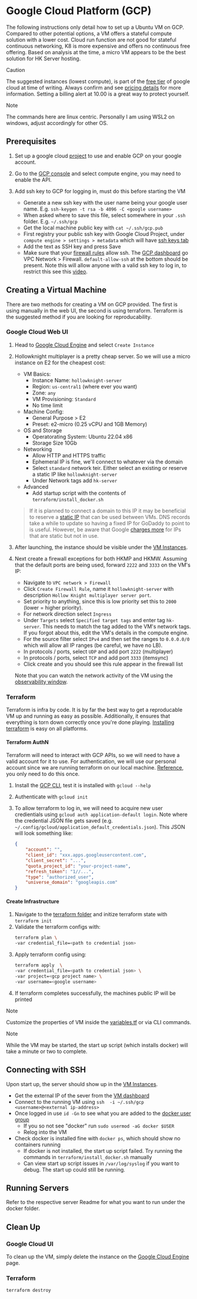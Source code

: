 # Google Cloud Platform (GCP)

The following instructions only detail how to set up a Ubuntu VM on GCP.
Compared to other potential options, a VM offers a stateful compute solution with a lower cost.
Cloud run function are not good for stateful continuous networking, K8 is more expensive and offers no continuous free offering.
Based on analysis at the time, a micro VM appears to be the best solution for HK Server hosting.

> [!CAUTION]
> The suggested instances (lowest compute), is part of the [free tier](https://cloud.google.com/free/docs/free-cloud-features#free-tier-usage-limits) of google cloud at time of writing.
> Always confirm and see [pricing details](https://cloud.google.com/compute/all-pricing) for more information. Setting a billing alert at 10.00 is a great way to protect yourself.

> [!NOTE]
> The commands here are linux centric. Personally I am using WSL2 on windows, adjust accordingly for other OS.

## Prerequisites

1. Set up a google cloud [project](https://developers.google.com/workspace/guides/create-project) to use and enable GCP on your google account.

2. Go to the [GCP console](https://console.cloud.google.com/welcome?hl=en) and select compute engine, you may need to enable the API.

3. Add ssh key to GCP for logging in, must do this before starting the VM

    - Generate a new ssh key with the user name being your google user name. E.g. `ssh-keygen -t rsa -b 4096 -C <google username>`
    - When asked where to save this file, select somewhere in your `.ssh` folder. E.g. `~/.ssh/gcp`
    - Get the local machine public key with `cat ~/.ssh/gcp.pub`
    - First registry your public ssh key with Google Cloud Project, under `compute engine > settings > metadata` which will have [ssh keys tab](https://console.cloud.google.com/compute/metadata)
    - Add the text as SSH key and press Save
    - Make sure that your [firewall rules](https://console.cloud.google.com/net-security/firewall-manager/firewall-policies/list) allow ssh. The [GCP dashboard](https://console.cloud.google.com/home/dashboard) go VPC Network > Firewall. `default-allow-ssh` at the bottom should be present. Note this will allow anyone with a valid ssh key to log in, to restrict this see this [video](https://youtu.be/8QGpHQ2SyG8?si=slrtrDrYEry1Uo3r&t=516).

## Creating a Virtual Machine

There are two methods for creating a VM on GCP provided.
The first is using manually in the web UI, the second is using terraform.
Terraform is the suggested method if you are looking for reproducability.

### Google Cloud Web UI
    
1. Head to [Google Cloud Engine](https://console.cloud.google.com/compute/instances) and select `Create Instance`
2. Hollowknight multiplayer is a pretty cheap server. So we will use a micro instance on E2 for the cheapest cost:
    - VM Basics:
        - Instance Name: `hollowknight-server`
        - Region: `us-central1` (where ever you want)
        - Zone: `any`
        - VM Provisioning: `Standard`
        - No time limit
    - Machine Config:
        - General Purpose > E2
        - Preset: e2-micro (0.25 vCPU and 1GB Memory)
    - OS and Storage
        - Operatorating System: Ubuntu 22.04 x86
        - Storage Size 10Gb
    - Networking
        - Allow HTTP and HTTPS traffic
        - Ephemeral IP is fine, we'll connect to whatever via the domain
        - Select `standard` network teir. Either select an existing or reserve a static IP like `hollowknight-server`
        - Under Network tags add `hk-server`
    - Advanced
        - Add startup script with the contents of `terraform/install_docker.sh`

    > If it is planned to connect a domain to this IP it may be beneficial to reserve a [static IP](https://console.cloud.google.com/networking/addresses/list) that can be used between VMs. DNS records take a while to update so having a fixed IP for GoDaddy to point to is useful. However, be aware that Google [charges more](https://cloud.google.com/vpc/network-pricing#ipaddress) for IPs that are static but not in use.

3. After launching, the instance should be visible under the [VM Instances](https://console.cloud.google.com/compute/instances?onCreate=true).

4. Next create a firewall exceptions for both HKMP and HKMW.
Assuming that the default ports are being used, forward `2222` and `3333` on the VM's IP:

    - Navigate to `VPC network > Firewall`
    - Click `Create Firewall Rule`, name it `hollowknight-server` with description `Hollow Knight multiplayer server port`.
    - Set priority to anything, since this is low priority set this to `2000` (lower = higher priority).
    - For network direction select `Ingress`
    - Under `Targets` select `Specified target tags` and enter tag `hk-server`. This needs to match the tag added to the VM's network tags. If you forgot about this, edit the VM's details in the compute engine.
    - For the source filter select `IPv4` and then set the ranges to `0.0.0.0/0` which will allow all IP ranges (be careful, we have no LB).
    - In protocols / ports, select `UDP` and add port `2222` (multiplayer)
    - In protocols / ports, select `TCP` and add port `3333` (itemsync)
    - Click create and you should see this rule appear in the firewall list

    Note that you can watch the network activity of the VM using the [observability window](https://console.cloud.google.com/compute/instances/observability).

### Terraform

Terraform is infra by code.
It is by far the best way to get a reproducable VM up and running as easy as possible.
Additionally, it ensures that everything is torn down correctly once you're done playing.
[Installing terraform](https://developer.hashicorp.com/terraform/tutorials/aws-get-started/install-cli) is easy on all platforms.

#### Terraform AuthN

Terraform will need to interact with GCP APIs, so we will need to have a valid account for it to use.
For authentication, we will use our personal account since we are running terraform on our local machine. [Reference](https://cloud.google.com/docs/terraform/authentication), you only need to do this once.

1. Install the [GCP CLI](https://cloud.google.com/sdk/docs/install#linux), test it is installed with `gcloud --help`
2. Authenticate with `gcloud init`
3. To allow terraform to log in, we will need to acquire new user credientials using `gcloud auth application-default login`. Note where the credential JSON file gets saved (e.g. `~/.config/gcloud/application_default_credentials.json`). This JSON will look something like:

    ```json
    {
        "account": "",
        "client_id": "xxx.apps.googleusercontent.com",
        "client_secret": "...",
        "quota_project_id": "your-project-name",
        "refresh_token": "1//...",
        "type": "authorized_user",
        "universe_domain": "googleapis.com"
    }
    ```

#### Create Infrastructure

1. Navigate to the [terraform folder](terraform) and initize terraform state with `terraform init`
2. Validate the terraform configs with:
    ```bash
    terraform plan \
    -var credential_file=<path to credential json>
    ```
3. Apply terraform config using:
    ```bash
    terraform apply  \
    -var credential_file=<path to credential json> \
    -var project=<gcp project name> \
    -var username=<google username>
    ```
4. If terraform completes successfully, the machines public IP will be printed

> [!NOTE]
> Customize the properties of VM inside the [variables.tf](terraform/variables.tf) or via CLI commands.

> [!NOTE]
> While the VM may be started, the start up script (which installs docker) will take a minute or two to complete.

## Connecting with SSH

Upon start up, the server should show up in the [VM Instances](https://console.cloud.google.com/compute/instances?onCreate=true).

- Get the external IP of the sever from the [VM dashboard](https://console.cloud.google.com/compute/instances)
- Connect to the running VM using `ssh  -i ~/.ssh/gcp <username>@<external ip-address>`
- Once logged in use `id -Gn` to see what you are added to the [docker user group](https://docs.docker.com/engine/install/linux-postinstall/)
    - If you so not see "docker" run `sudo usermod -aG docker $USER`
    - Relog into the VM
- Check docker is installed fine with `docker ps`, which should show no containers running
    - If docker is not installed, the start up script failed. Try running the commands in `terraform/install_docker.sh` manually
    - Can view start up script issues in `/var/log/syslog` if you want to debug. The start up could still be running.

## Running Servers

Refer to the respective server Readme for what you want to run under the docker folder.

## Clean Up

### Google Cloud UI

To clean up the VM, simply delete the instance on the [Google Cloud Engine](https://console.cloud.google.com/compute/instances) page.

### Terraform

`terraform destroy`